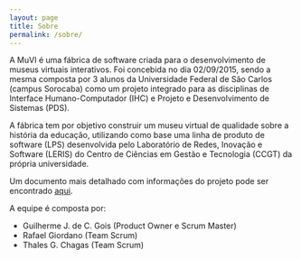 ```yaml
---
layout: page
title: Sobre
permalink: /sobre/
---
```



A MuVI é uma fábrica de software criada para o desenvolvimento de museus virtuais interativos. Foi concebida no dia 02/09/2015, sendo a mesma composta por 3 alunos da Universidade Federal de São Carlos (campus Sorocaba) como um projeto integrado para as disciplinas de Interface Humano-Computador (IHC) e Projeto e Desenvolvimento de Sistemas (PDS).

A fábrica tem por objetivo construir um museu virtual de qualidade sobre a história da educação, utilizando como base uma linha de produto de software (LPS) desenvolvida pelo Laboratório de Redes, Inovação e Software (LERIS) do Centro de Ciências em Gestão e Tecnologia (CCGT) da própria universidade.

Um documento mais detalhado com informações do projeto pode ser encontrado [aqui]().

A equipe é composta por:

- Guilherme J. de C. Gois (Product Owner e Scrum Master)
- Rafael Giordano (Team Scrum)
- Thales G. Chagas (Team Scrum)